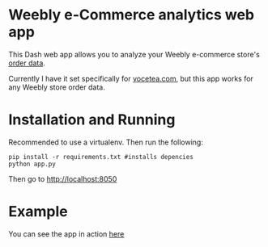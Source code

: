 # Weebly e-Commerce analytics web app
This Dash web app allows you to analyze your Weebly e-commerce store's [order data](https://www.weebly.com/editor/main.php#/store/orders).

Currently I have it set specifically for [vocetea.com](vocetea.com), but this app works for any Weebly store order data.

# Installation and Running

Recommended to use a virtualenv. Then run the following:

```
pip install -r requirements.txt #installs depencies
python app.py
```
Then go to [http://localhost:8050](http://localhost:8050)

# Example
You can see the app in action [here](https://voceanalytics.herokuapp.com/)
